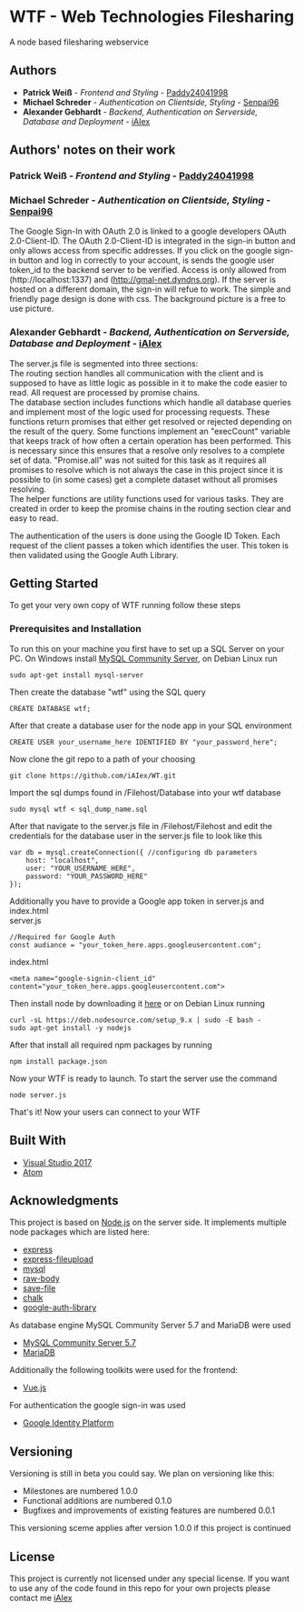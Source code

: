 ﻿# WTF - Web Technologies Filesharing

A node based filesharing webservice

## Authors
* **Patrick Weiß** - *Frontend and Styling* - [Paddy24041998](https://github.com/paddy24041998)
* **Michael Schreder** - *Authentication on Clientside, Styling* - [Senpai96](https://github.com/senpai96)
* **Alexander Gebhardt** - *Backend, Authentication on Serverside, Database and Deployment* - [iAIex](https://github.com/iAIex)

## Authors' notes on their work
### Patrick Weiß - *Frontend and Styling* - [Paddy24041998](https://github.com/paddy24041998)

### Michael Schreder - *Authentication on Clientside, Styling* - [Senpai96](https://github.com/senpai96)
The Google Sign-In with OAuth 2.0 is linked to a google developers OAuth 2.0-Client-ID. The OAuth 2.0-Client-ID is integrated in the sign-in button and only allows access from specific addresses. If you click on the google sign-in button and log in correctly to your account, is sends the google user token_id to the backend server to be verified. Access is only allowed from (http://localhost:1337) and (http://gmal-net.dyndns.org). If the server is hosted on a different domain, the sign-in will refue to work.
The simple and friendly page design is done with css. The background picture is a free to use picture.

### Alexander Gebhardt - *Backend, Authentication on Serverside, Database and Deployment* - [iAIex](https://github.com/iAIex)
The server.js file is segmented into three sections:  
The routing section handles all communication with the client and is supposed to have as little logic as possible in it to make the code easier to read. All request are processed by promise chains.  
The database section includes functions which handle all database queries and implement most of the logic used for processing requests. These functions return promises that either get resolved or rejected depending on the result of the query. Some functions implement an "execCount" variable that keeps track of how often a certain operation has been performed. This is necessary since this ensures that a resolve only resolves to a complete set of data. "Promise.all" was not suited for this task as it requires all promises to resolve which is not always the case in this project since it is possible to (in some cases) get a complete dataset without all promises resolving.  
The helper functions are utility functions used for various tasks. They are created in order to keep the promise chains in the routing section clear and easy to read.  

The authentication of the users is done using the Google ID Token. Each request of the client passes a token which identifies the user. This token is then validated using the Google Auth Library.

## Getting Started

To get your very own copy of WTF running follow these steps

### Prerequisites and Installation

To run this on your machine you first have to set up a SQL Server on your PC. On Windows install [MySQL Community Server](https://dev.mysql.com/downloads/mysql/), on Debian Linux run
```
sudo apt-get install mysql-server
```
Then create the database "wtf" using the SQL query
```
CREATE DATABASE wtf;
```
After that create a database user for the node app in your SQL environment

```
CREATE USER your_username_here IDENTIFIED BY "your_password_here";
```
Now clone the git repo to a path of your choosing
```
git clone https://github.com/iAIex/WT.git
```
Import the sql dumps found in /Filehost/Database into your wtf database
```
sudo mysql wtf < sql_dump_name.sql
```
After that navigate to the server.js file in /Filehost/Filehost and edit the credentials for the database user in the server.js file to look like this
```
var db = mysql.createConnection({ //configuring db parameters
    host: "localhost",
    user: "YOUR_USERNAME_HERE",
    password: "YOUR_PASSWORD_HERE"
});
```
Additionally you have to provide a Google app token in server.js and index.html  
server.js
```
//Required for Google Auth
const audiance = "your_token_here.apps.googleusercontent.com";
```
index.html
```
<meta name="google-signin-client_id" content="your_token_here.apps.googleusercontent.com">
```
Then install node by downloading it [here](https://nodejs.org/en/download/) or on Debian Linux running
```
curl -sL https://deb.nodesource.com/setup_9.x | sudo -E bash -
sudo apt-get install -y nodejs
```
After that install all required npm packages by running
```
npm install package.json
```
Now your WTF is ready to launch. To start the server use the command
```
node server.js
```
That's it! Now your users can connect to your WTF

## Built With
* [Visual Studio 2017](https://www.visualstudio.com/de/downloads/)
* [Atom](https://atom.io/)

## Acknowledgments
This project is based on [Node.js](https://nodejs.org/) on the server side. It implements multiple node packages which are listed here:
* [express](https://expressjs.com/)
* [express-fileupload](https://github.com/richardgirges/express-fileupload)
* [mysql](https://github.com/mysqljs/mysql)
* [raw-body](https://github.com/stream-utils/raw-body)
* [save-file](https://github.com/dfcreative/save-file)
* [chalk](https://github.com/chalk/chalk)
* [google-auth-library](https://github.com/google/google-auth-library-nodejs)

As database engine MySQL Community Server 5.7 and MariaDB were used
* [MySQL Community Server 5.7](https://dev.mysql.com/downloads/mysql/)
* [MariaDB](https://mariadb.org/)

Additionally the following toolkits were used for the frontend:
* [Vue.js](https://vuejs.org/)

For authentication the google sign-in was used
* [Google Identity Platform](https://developers.google.com/identity/)

## Versioning
Versioning is still in beta you could say. We plan on versioning like this:
* Milestones are numbered 1.0.0
* Functional additions are numbered 0.1.0
* Bugfixes and improvements of existing features are numbered 0.0.1

This versioning sceme applies after version 1.0.0 if this project is continued

## License
This project is currently not licensed under any special license. If you want to use any of the code found in this repo for your own projects please contact me [iAIex](https://github.com/iAIex)
